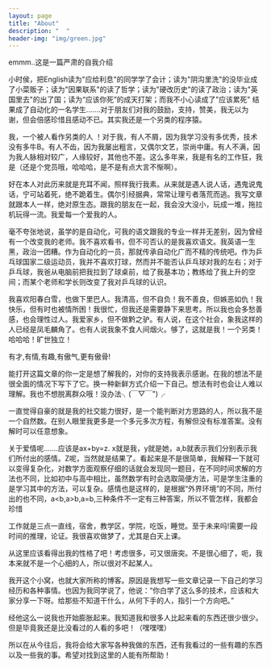 ```yaml
---
layout: page
title: "About"
description: "  " 
header-img: "img/green.jpg"
---
```


emmm..这是一篇严肃的自我介绍

小时侯，把English读为"应给利息"的同学学了会计；读为"阴沟里洗"的没毕业成了小菜贩子；读为"因果联系"的读了哲学；读为"硬改历史"的读了政治；读为"英国里去"的出了国；读为“应该你死”的成天打架；而我不小心读成了"应该累死" 结果成了自动化的一名学生.......对于朋友们对我的鼓励，支持，赞美，我无以为谢，但会倍感珍惜且感动不已。其实我还是一个另类的程序猿。

我，一个被人看作另类的人 ！对于我，有人不屑，因为我学习没有多优秀，技术没有多牛B。有人不齿，因为我屡出粗言，又偶尔文艺，崇尚中庸。有人不满，因为我人脉相对较广，人缘较好，其他也不差。这么多年来，我是有名的工作狂，我是（还是个党员哦，哈哈哈，是不是有点大言不惭啊）。

好在本人对此历来就是充耳不闻，照样我行我素。从来就是遇人说人话，遇鬼说鬼话，宁可站着死，绝不跪着生。偶尔引经据典，常常让理亏者落荒而逃。我写文章就跟本人一样，绝对原生态。跟我的朋友在一起，我会没大没小，玩成一堆，拖拉机玩得一流。我爱每一个爱我的人。

毫不夸张地说，虽学的是自动化，可我的语文跟我的专业一样并无差别，因为曾经有一个改变我的老师。我不喜欢看书，但不可否认的是我喜欢语文。我英语一生黑，政治一团糟。作为自动化的一员，那就传承自动化广而不精的传统吧。作为乒乓球国家二级运动员，我并不喜欢打球，然而并不能否认乒乓球对我的左右；对于乒乓球，我爸从电脑前把我拉到了球桌前，给了我基本功；教练给了我上升的空间；而某个老师和学长则改变了我对乒乓球的认识。

我喜欢阳春白雪，也做下里巴人。我清高，但不自负！我不善良，但嫉恶如仇！我快乐，但有时也被情所困！我很忙，但我还是需要静下来思考。所以我也会多愁善感，也会理性过人。我爱家乡，但不做黔之驴。有人说，在这个社会，象我这样的人已经是凤毛麟角了。也有人说我象不食人间烟火。够了，这就是我！一个另类！哈哈哈！旷世独立！

有才,有情,有趣,有傲气,更有傲骨!

能打开这篇文章的你一定是想了解我的，对你的支持我表示感谢。在我的想法不是很全面的情况下写下了它。换一种新鲜方式介绍一下自己。想法有时也会让人难以理解。我也不想脱离群众哦！没办法╮(￣▽￣")╭

一直觉得自豪的就是我的社交能力很好，是一个能判断对方思路的人，所以我不是一个自然数。在别人眼里我更多是一个多元多次方程，有解但没有标准答案。没有解时可以任意想象。

关于爱情呢…….应该是ax+by=z. x就是我，y就是她，a,b就表示我们分别表示我们所付出的感情。Z呢，当然就是结果了。看起来是不是很简单，我解释一下就可以变得复杂化，对数学方面观察仔细的话就会发现同一题目，在不同时间求解的方法也不同，比如初中与高中相比，虽然数学有时会选取简便方法，可是学生注重的是学习其中的方法，可以复杂。感情也是这样的，是根据“外界环境”的不同，所付出的也不同，a<b,a>b,a=b,三种条件不一定有三种答案，所以不管怎样，我都会珍惜

工作就是三点一直线，宿舍，教学区，学院，吃饭，睡觉。至于未来吗!需要一段时间的推理，论证。我很喜欢做梦了，尤其是白天上课。

从这里应该看得出我的性格了吧！考虑很多，可又很唐突。不是很心细了，呃，我本来就不是一个心细的人，所以很对不起某人。

我开这个小窝，也就大家所称的博客。原因是我想写一些文章记录一下自己的学习经历和各种事情。也因为我同学说了，他说：“你白学了这么多的技术，应该和大家分享一下呀。给那些不知道干什么，从何下手的人，指引一个方向吧。”

经他这么一说我也开始膨胀起来。我知道我和很多人比起来看的东西还很少很少。但是毕竟我还是比没看过的人看的多吧！（嘿嘿嘿）

所以在从今往后，我将会给大家写各种我做的东西，还有我看过的一些有趣的东西以及一些我的事。希望对找到这里的人能有所帮助！
